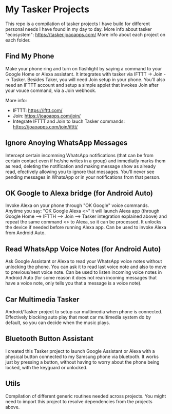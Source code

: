 # My Tasker Projects

This repo is a compilation of tasker projects I have build for different personal needs I have found in my day to day. More info about tasker "ecosystem": https://tasker.joaoapps.com/ More info about each project on each folder. 

## Find My Phone

Make your phone ring and turn on flashlight by saying a command to your Google Home or Alexa assistant. It integrates with tasker via IFTTT -> Join --> Tasker. Besides Taker, you will need Join setup in your phone. You'll also need an IFTTT account and setup a simple applet that invokes Join after your vouce command, via a Join webhook.

More info: 

- IFTTT: https://ifttt.com/
- Join: https://joaoapps.com/join/
- Integrate IFTTT and Join to lauch Tasker commands: https://joaoapps.com/join/ifttt/

## Ignore Anoying WhatsApp Messages

Intercept certain incomming WhatsApp notifications (that can be from certain contact even if he/she writes in a group) and inmediatly marks them as read, deleting the notification and making message show as already read, efectively allowing you to ignore that messages. You'll never see pending messages in WhatsApp or in your notifications from that person.

## OK Google to Alexa bridge (for Android Auto)

Invoke Alexa on your phone through "OK Google" voice commands. Anytime you say: "OK Google Alexa <<do something>>" it will launch Alexa app (through Google Home --> IFTTH -->  Join --> Tasker integration explained above) and repeat the same command <<do something>> to Alexa, so it can be processed. It unlocks the device if needed before running Alexa app. Can be used to invoke Alexa from Android Auto.

## Read WhatsApp Voice Notes (for Android Auto)

Ask Google Assistant or Alexa to read your WhatsApp voice notes without unlocking the phone. You can ask it to read last voice note and also to move to previous/next voice note. Can be used to listen incoming voice notes in Android Auto (for some reason it does not rean inconing messages that have a voice note, only tells you that a message is a voice note).

## Car Multimedia Tasker
  
Android/Tasker project to setup car multimedia when phone is connected. Effectively blocking auto play that most car multimedia system do by default, so you can decide when the music plays.

## Bluetooth Button Assistant

I created this Tasker project to launch Google Assistant or Alexa with a physical button connected to my Samsung phone via bluetooth. It works just by pressing a button, without having to worry about the phone being locked, with the keyguard or unlocked. 

## Utils

Compilation of different generic routines needed across projects. You might need to import this project to resolve dependencies from the projects above.
